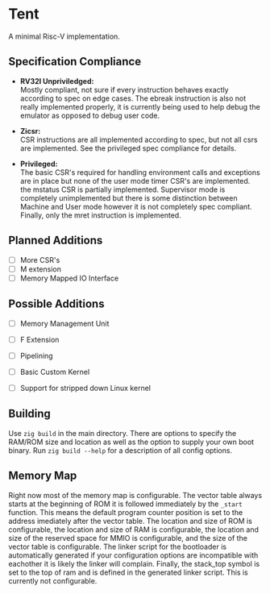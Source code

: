 # Tent
A minimal Risc-V implementation. 

## Specification Compliance
- **RV32I Unpriviledged:**\
    Mostly compliant, not sure if every instruction behaves exactly according to spec on edge cases. The ebreak instruction is also not really implemented properly, it is currently being used to help debug the emulator as opposed to debug user code.

- **Zicsr:**\
    CSR instructions are all implemented according to spec, but not all csrs are implemented. See the privileged spec compliance for details.

- **Privileged:**\
    The basic CSR's required for handling environment calls and exceptions are in place but none of the user mode timer CSR's are implemented. the mstatus CSR is partially implemented. Supervisor mode is completely unimplemented but there is some distinction between Machine and User mode however it is not completely spec compliant. Finally, only the mret instruction is implemented.

## Planned Additions
- [ ] More CSR's
- [ ] M extension
- [ ] Memory Mapped IO Interface

## Possible Additions
- [ ] Memory Management Unit
- [ ] F Extension
- [ ] Pipelining
- [ ] Basic Custom Kernel
- [ ] Support for stripped down Linux kernel


## Building
Use `zig build` in the main directory. There are options to specify the RAM/ROM size and location as well as the option to supply your own boot binary. Run `zig build --help` for a description of all config options.

## Memory Map
Right now most of the memory map is configurable. The vector table always starts at the beginning of ROM it is followed immediately by the `_start` function. This means the default program counter position is set to the address imediately after the vector table. The location and size of ROM is configurable, the location and size of RAM is configurable, the location and size of the reserved space for MMIO is configurable, and the size of the vector table is configurable. The linker script for the bootloader is automatically generated if your configuration options are incompatible with eachother it is likely the linker will complain. Finally, the stack_top symbol is set to the top of ram and is defined in the generated linker script. This is currently not configurable.